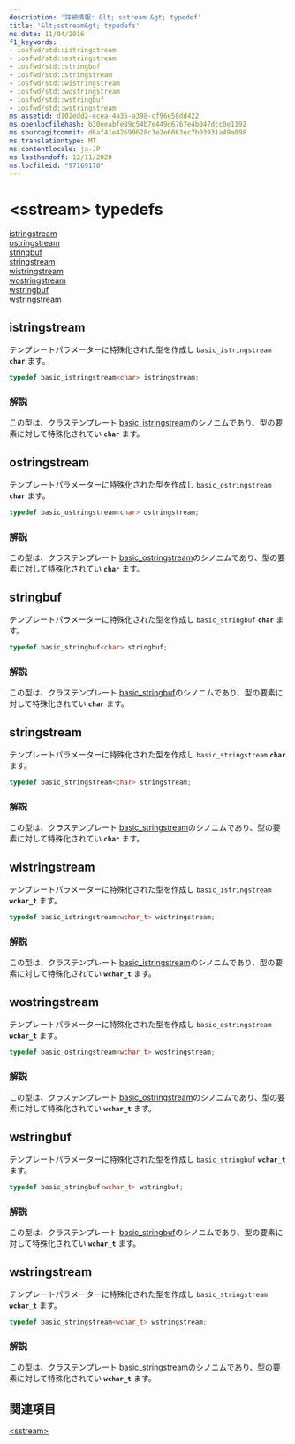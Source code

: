 ```yaml
---
description: '詳細情報: &lt; sstream &gt; typedef'
title: '&lt;sstream&gt; typedefs'
ms.date: 11/04/2016
f1_keywords:
- iosfwd/std::istringstream
- iosfwd/std::ostringstream
- iosfwd/std::stringbuf
- iosfwd/std::stringstream
- iosfwd/std::wistringstream
- iosfwd/std::wostringstream
- iosfwd/std::wstringbuf
- iosfwd/std::wstringstream
ms.assetid: d102edd2-ecea-4a35-a398-cf96e58dd422
ms.openlocfilehash: b30eeabfe89c54b7e449d6767e4b047dcc0e1192
ms.sourcegitcommit: d6af41e42699628c3e2e6063ec7b03931a49a098
ms.translationtype: MT
ms.contentlocale: ja-JP
ms.lasthandoff: 12/11/2020
ms.locfileid: "97169178"
---
```

# <a name="ltsstreamgt-typedefs"></a>&lt;sstream&gt; typedefs

[istringstream](#istringstream)\
[ostringstream](#ostringstream)\
[stringbuf](#stringbuf)\
[stringstream](#stringstream)\
[wistringstream](#wistringstream)\
[wostringstream](#wostringstream)\
[wstringbuf](#wstringbuf)\
[wstringstream](#wstringstream)

## <a name="istringstream"></a><a name="istringstream"></a> istringstream

テンプレートパラメーターに特殊化された型を作成し `basic_istringstream` **`char`** ます。

```cpp
typedef basic_istringstream<char> istringstream;
```

### <a name="remarks"></a>解説

この型は、クラステンプレート [basic_istringstream](../standard-library/basic-istringstream-class.md)のシノニムであり、型の要素に対して特殊化されてい **`char`** ます。

## <a name="ostringstream"></a><a name="ostringstream"></a> ostringstream

テンプレートパラメーターに特殊化された型を作成し `basic_ostringstream` **`char`** ます。

```cpp
typedef basic_ostringstream<char> ostringstream;
```

### <a name="remarks"></a>解説

この型は、クラステンプレート [basic_ostringstream](../standard-library/basic-ostringstream-class.md)のシノニムであり、型の要素に対して特殊化されてい **`char`** ます。

## <a name="stringbuf"></a><a name="stringbuf"></a> stringbuf

テンプレートパラメーターに特殊化された型を作成し `basic_stringbuf` **`char`** ます。

```cpp
typedef basic_stringbuf<char> stringbuf;
```

### <a name="remarks"></a>解説

この型は、クラステンプレート [basic_stringbuf](../standard-library/basic-stringbuf-class.md)のシノニムであり、型の要素に対して特殊化されてい **`char`** ます。

## <a name="stringstream"></a><a name="stringstream"></a> stringstream

テンプレートパラメーターに特殊化された型を作成し `basic_stringstream` **`char`** ます。

```cpp
typedef basic_stringstream<char> stringstream;
```

### <a name="remarks"></a>解説

この型は、クラステンプレート [basic_stringstream](../standard-library/basic-stringstream-class.md)のシノニムであり、型の要素に対して特殊化されてい **`char`** ます。

## <a name="wistringstream"></a><a name="wistringstream"></a> wistringstream

テンプレートパラメーターに特殊化された型を作成し `basic_istringstream` **`wchar_t`** ます。

```cpp
typedef basic_istringstream<wchar_t> wistringstream;
```

### <a name="remarks"></a>解説

この型は、クラステンプレート [basic_istringstream](../standard-library/basic-istringstream-class.md)のシノニムであり、型の要素に対して特殊化されてい **`wchar_t`** ます。

## <a name="wostringstream"></a><a name="wostringstream"></a> wostringstream

テンプレートパラメーターに特殊化された型を作成し `basic_ostringstream` **`wchar_t`** ます。

```cpp
typedef basic_ostringstream<wchar_t> wostringstream;
```

### <a name="remarks"></a>解説

この型は、クラステンプレート [basic_ostringstream](../standard-library/basic-ostringstream-class.md)のシノニムであり、型の要素に対して特殊化されてい **`wchar_t`** ます。

## <a name="wstringbuf"></a><a name="wstringbuf"></a> wstringbuf

テンプレートパラメーターに特殊化された型を作成し `basic_stringbuf` **`wchar_t`** ます。

```cpp
typedef basic_stringbuf<wchar_t> wstringbuf;
```

### <a name="remarks"></a>解説

この型は、クラステンプレート [basic_stringbuf](../standard-library/basic-stringbuf-class.md)のシノニムであり、型の要素に対して特殊化されてい **`wchar_t`** ます。

## <a name="wstringstream"></a><a name="wstringstream"></a> wstringstream

テンプレートパラメーターに特殊化された型を作成し `basic_stringstream` **`wchar_t`** ます。

```cpp
typedef basic_stringstream<wchar_t> wstringstream;
```

### <a name="remarks"></a>解説

この型は、クラステンプレート [basic_stringstream](../standard-library/basic-stringstream-class.md)のシノニムであり、型の要素に対して特殊化されてい **`wchar_t`** ます。

## <a name="see-also"></a>関連項目

[\<sstream>](../standard-library/sstream.md)
